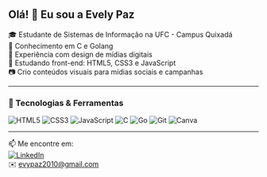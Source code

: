 ## Olá! 👋 Eu sou a Evely Paz

🎓 Estudante de Sistemas de Informação na UFC - Campus Quixadá  
🧠 Conhecimento em C e Golang  
🎨 Experiência com design de mídias digitais  
🌱 Estudando front-end: HTML5, CSS3 e JavaScript  
📷 Crio conteúdos visuais para mídias sociais e campanhas  

---

### 🚀 Tecnologias & Ferramentas
![HTML5](https://img.shields.io/badge/-HTML5-E34F26?style=flat&logo=html5&logoColor=fff)
![CSS3](https://img.shields.io/badge/-CSS3-1572B6?style=flat&logo=css3)
![JavaScript](https://img.shields.io/badge/-JavaScript-F7DF1E?style=flat&logo=javascript&logoColor=000)
![C](https://img.shields.io/badge/-C-00599C?style=flat&logo=c)
![Go](https://img.shields.io/badge/-Golang-00ADD8?style=flat&logo=go)
![Git](https://img.shields.io/badge/-Git-F05032?style=flat&logo=git)
![Canva](https://img.shields.io/badge/-Canva-00C4CC?style=flat&logo=canva)

---



📫 Me encontre em:  
[![LinkedIn](https://img.shields.io/badge/-LinkedIn-0A66C2?style=flat&logo=linkedin&logoColor=white)](https://www.linkedin.com/in/evyhdev)  
✉️ evypaz2010@gmail.com
